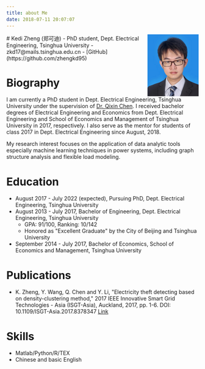 ```yaml
---
title: about Me
date: 2018-07-11 20:07:07
---
```


<img align="right" src="/image/me.png">
# Kedi Zheng (郑可迪)
- <i class="fa fa-university"></i> PhD student, Dept. Electrical Engineering, Tsinghua University
- <i class="fa fa-envelope"></i> zkd17@mails.tsinghua.edu.cn
- <i class="fa fa-github"></i> [GitHub](https://github.com/zhengkd95)

# Biography
I am currently a PhD student in Dept. Electrical Engineering, Tsinghua University under the supervision of [Dr. Qixin Chen](http://www.eea.tsinghua.edu.cn/cn/faculties/chenqx/). I received bachelor degrees of Electrical Engineering and Economics from Dept. Electrical Engineering and School of Economics and Management of Tsinghua University in 2017, respectively. I also serve as the mentor for students of class 2017 in Dept. Electrical Engineering since August, 2018. 

My research interest focuses on the application of data analytic tools especially machine learning techniques in power systems, including graph structure analysis and flexible load modeling.

# Education
- August 2017 - July 2022 (expected), Pursuing PhD, Dept. Electrical Engineering, Tsinghua University
- August 2013 - July 2017, Bachelor of Engineering, Dept. Electrical Engineering, Tsinghua University
	- GPA: 91/100, Ranking: 10/142
	- Honored as "Excellent Graduate" by the City of Beijing and Tsinghua University
- September 2014 - July 2017, Bachelor of Economics, School of Economics and Management, Tsinghua University

# Publications
- K. Zheng, Y. Wang, Q. Chen and Y. Li, "Electricity theft detecting based on density-clustering method," 2017 IEEE Innovative Smart Grid Technologies - Asia (ISGT-Asia), Auckland, 2017, pp. 1-6. DOI: 10.1109/ISGT-Asia.2017.8378347 [<i class="fa fa-external-link"></i> Link](https://ieeexplore.ieee.org/abstract/document/8378347/)

# Skills
- Matlab/Python/R/TEX
- Chinese and basic English
